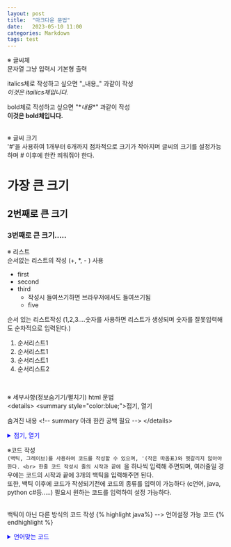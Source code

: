 ```yaml
---
layout: post
title:  "마크다운 문법"
date:   2023-05-10 11:00
categories: Markdown
tags: test
---
```

※ 글씨체 <br>
문자열 그냥 입력시 기본형 출력

italics체로 작성하고 싶으면 "\_내용_" 과같이 작성<br>
_이것은 itailics체입니다._

bold체로 작성하고 싶으면 "\**내용**" 과같이 작성 <br>
**이것은 bold체입니다.**<br><br>


※ 글씨 크기 <br>
'#'을 사용하여 1개부터 6개까지 점차적으로 크기가 작아지며 글씨의 크기를 설정가능하며 # 이후에 한칸 띄워줘야 한다. 
# 가장 큰 크기

## 2번째로 큰 크기

### 3번째로 큰 크기.....

※ 리스트  <br>
순서없는 리스트의 작성 (+, *, - ) 사용
* first
* second
* third
	* 작성시 들여쓰기하면 브라우저에서도 들여쓰기됨
	+ five

순서 있는 리스트작성 (1,2,3....숫자를 사용하면 리스트가 생성되며 숫자를 잘못입력해도 순차적으로 입력된다.)
1. 순서리스트1
1. 순서리스트1
1. 순서리스트1
2. 순서리스트2
<br>



※ 세부사항(정보숨기기/펼치기) html 문법 <br>
\<details>
\<summary style="color:blue;">접기, 열기</summary>

숨겨진 내용 \<!-- summary 아래 한칸 공백 필요 -->
\</details>

<details>
<summary style="color:blue;">접기, 열기</summary>

숨겨진 내용 <!-- summary 아래 한칸 공백 필요 -->
</details>

※코드 작성 <br>
`(백틱, 그레이브)를 사용하여 코드를 작성할 수 있으며, '(작은 따옴표)와 헷갈리지 않아야 한다. <br>
한줄 코드 작성시 줄의 시작과 끝에 `을 하나씩 입력해 주면되며, 여러줄일 경우에는 코드의 시작과 끝에 3개의 백틱을 입력해주면 된다. <br>
또한, 백틱 이후에 코드가 작성되기전에 코드의 종류를 입력이 가능하다 (c언어, java, python c#등.....) 필요시 원하는 코드를 입력하여 설정 가능하다.<br><br>

백틱이 아닌 다른 방식의 코드 작성
\{% highlight java%}  --> 언어설정 가능
코드
\{% endhighlight %}

<details>
<summary style="color:blue;">언어맞는 코드</summary>

Actionscript (as, as3, actionscript)
Applescript (applescript)
bash (bash, sh)
C (c, h)
Clojure (clojure)
C++ (c++, cpp, hpp)
C# (c#, csharp, cs)
CSS (css)
diff (diff)
Dylan (dylan)
Erlang (erlang, erl, er)
HTML (html, htm)
Java (java)
JavaScript (javascript, js, jscript)
JSP (jsp)
Make (make, basemake, makefile)
Objective-C (objective-c)
OCaml (ocaml)
Perl (perl, pl)
PHP (php)
Python (python, py)
RHTML (erb, rhtml)
Ruby (ruby, rb)
Scala (scala)
Scheme (scheme)
Smalltalk (smalltalk)
Smarty (smarty)
SQL (sql)
XML (xml, xsd)
XSLT (xslt)
YAML (yaml, yml)
</details>


